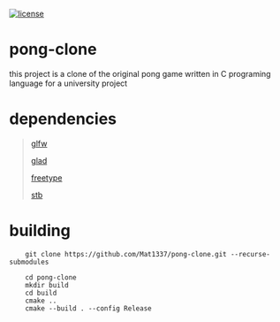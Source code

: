 [![license](https://img.shields.io/github/license/mashape/apistatus.svg)](LICENSE)

# pong-clone
this project is a clone of the original pong game written in C programing language for a university project

# dependencies

> [glfw](https://github.com/glfw/glfw)
>
> [glad](https://github.com/Dav1dde/glad)
>
>[freetype](https://github.com/freetype/freetype)
> 
> [stb](https://github.com/nothings/stb)

# building

```
    git clone https://github.com/Mat1337/pong-clone.git --recurse-submodules
```

```
    cd pong-clone
    mkdir build
    cd build
    cmake ..
    cmake --build . --config Release
```